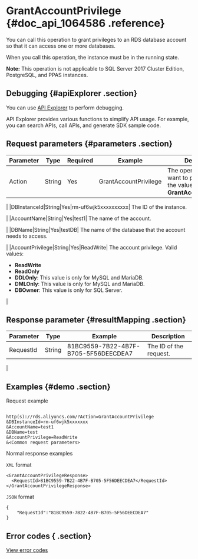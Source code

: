 # GrantAccountPrivilege {#doc_api_1064586 .reference}

You can call this operation to grant privileges to an RDS database account so that it can access one or more databases.

When you call this operation, the instance must be in the running state.

**Note:** This operation is not applicable to SQL Server 2017 Cluster Edition, PostgreSQL, and PPAS instances.

## Debugging {#apiExplorer .section}

You can use [API Explorer](https://api.aliyun.com/#product=Rds&api=GrantAccountPrivilege) to perform debugging.

API Explorer provides various functions to simplify API usage. For example, you can search APIs, call APIs, and generate SDK sample code.

## Request parameters {#parameters .section}

|Parameter|Type|Required|Example|Description|
|---------|----|--------|-------|-----------|
|Action|String|Yes|GrantAccountPrivilege| The operation that you want to perform. Set the value to **GrantAccountPrivilege**.

 |
|DBInstanceId|String|Yes|rm-uf6wjk5xxxxxxxxxx| The ID of the instance.

 |
|AccountName|String|Yes|test1| The name of the account.

 |
|DBName|String|Yes|testDB| The name of the database that the account needs to access.

 |
|AccountPrivilege|String|Yes|ReadWrite| The account privilege. Valid values:

 -   **ReadWrite**
-   **ReadOnly**
-   **DDLOnly**: This value is only for MySQL and MariaDB.
-   **DMLOnly**: This value is only for MySQL and MariaDB.
-   **DBOwner**: This value is only for SQL Server.

 |

## Response parameter {#resultMapping .section}

|Parameter|Type|Example|Description|
|---------|----|-------|-----------|
|RequestId|String|81BC9559-7B22-4B7F-B705-5F56DEECDEA7| The ID of the request.

 |

## Examples {#demo .section}

Request example

``` {#request_demo}

http(s)://rds.aliyuncs.com/?Action=GrantAccountPrivilege
&DBInstanceId=rm-uf6wjk5xxxxxxx 
&AccountName=test1 
&DBName=test
&AccountPrivilege=ReadWrite
&<Common request parameters>
```

Normal response examples

`XML` format

``` {#xml_return_success_demo}
<GrantAccountPrivilegeResponse> 
  <RequestId>81BC9559-7B22-4B7F-B705-5F56DEECDEA7</RequestId>
</GrantAccountPrivilegeResponse> 
```

`JSON` format

``` {#json_return_success_demo}
{
	"RequestId":"81BC9559-7B22-4B7F-B705-5F56DEECDEA7"
}
```

## Error codes { .section}

[View error codes](https://error-center.alibabacloud.com/status/product/Rds)

